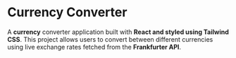 # Currency Converter

A **currency** converter application built with **React and styled using Tailwind CSS**. This project allows users to convert between different currencies using live exchange rates fetched from the **Frankfurter API**.
